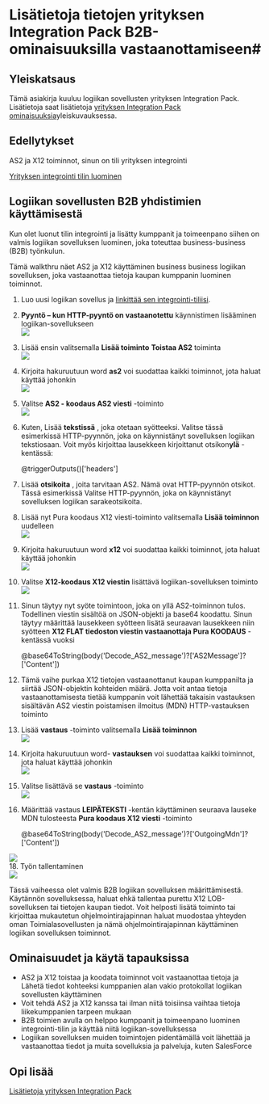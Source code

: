 <properties 
    pageTitle="B2B ratkaisujen luominen ja yrityksen integrointi Pack | Microsoft Azure App palvelun | Microsoft Azure" 
    description="Lisätietoja tietojen yrityksen Integration Pack B2B-ominaisuuksilla vastaanottamiseen" 
    services="logic-apps" 
    documentationCenter=".net,nodejs,java"
    authors="msftman" 
    manager="erikre" 
    editor="cgronlun"/>

<tags 
    ms.service="logic-apps" 
    ms.workload="integration" 
    ms.tgt_pltfrm="na" 
    ms.devlang="na" 
    ms.topic="article" 
    ms.date="07/08/2016" 
    ms.author="deonhe"/>

# <a name="learn-about-receiving-data-using-the-b2b-features-of-the-enterprise-integration-pack"></a>Lisätietoja tietojen yrityksen Integration Pack B2B-ominaisuuksilla vastaanottamiseen#

## <a name="overview"></a>Yleiskatsaus ##

Tämä asiakirja kuuluu logiikan sovellusten yrityksen Integration Pack. Lisätietoja saat lisätietoja [yrityksen Integration Pack ominaisuuksia](./app-service-logic-enterprise-integration-overview.md)yleiskuvauksessa.

## <a name="prerequisites"></a>Edellytykset ##

AS2 ja X12 toiminnot, sinun on tili yrityksen integrointi

[Yrityksen integrointi tilin luominen](./app-service-logic-enterprise-integration-accounts.md)

## <a name="how-to-use-the-logic-apps-b2b-connectors"></a>Logiikan sovellusten B2B yhdistimien käyttämisestä ##

Kun olet luonut tilin integrointi ja lisätty kumppanit ja toimeenpano siihen on valmis logiikan sovelluksen luominen, joka toteuttaa business-business (B2B) työnkulun.

Tämä walkthru näet AS2 ja X12 käyttäminen business business logiikan sovelluksen, joka vastaanottaa tietoja kaupan kumppanin luominen toiminnot.

1. Luo uusi logiikan sovellus ja [linkittää sen integrointi-tiliisi](./app-service-logic-enterprise-integration-accounts.md).  
2. **Pyyntö – kun HTTP-pyyntö on vastaanotettu** käynnistimen lisääminen logiikan-sovellukseen  
![](./media/app-service-logic-enterprise-integration-b2b/flatfile-1.png)  
3. Lisää ensin valitsemalla **Lisää toiminto** **Toistaa AS2** toiminta  
![](./media/app-service-logic-enterprise-integration-b2b/transform-2.png)  
4. Kirjoita hakuruutuun word **as2** voi suodattaa kaikki toiminnot, jota haluat käyttää johonkin  
![](./media/app-service-logic-enterprise-integration-b2b/b2b-5.png)  
6. Valitse **AS2 - koodaus AS2 viesti** -toiminto  
![](./media/app-service-logic-enterprise-integration-b2b/b2b-6.png)  
7. Kuten, Lisää **tekstissä** , joka otetaan syötteeksi. Valitse tässä esimerkissä HTTP-pyynnön, joka on käynnistänyt sovelluksen logiikan tekstiosaan. Voit myös kirjoittaa lausekkeen kirjoittanut otsikon**ylä** -kentässä:

    @triggerOutputs()['headers']

8. Lisää **otsikoita** , joita tarvitaan AS2. Nämä ovat HTTP-pyynnön otsikot. Tässä esimerkissä Valitse HTTP-pyynnön, joka on käynnistänyt sovelluksen logiikan sarakeotsikoita.
9. Lisää nyt Pura koodaus X12 viesti-toiminto valitsemalla **Lisää toiminnon** uudelleen  
![](./media/app-service-logic-enterprise-integration-b2b/b2b-9.png)   
10. Kirjoita hakuruutuun word **x12** voi suodattaa kaikki toiminnot, jota haluat käyttää johonkin  
![](./media/app-service-logic-enterprise-integration-b2b/b2b-10.png)  
11. Valitse **X12-koodaus X12 viestin** lisättävä logiikan-sovelluksen toiminto  
![](./media/app-service-logic-enterprise-integration-b2b/b2b-as2message.png)  
12. Sinun täytyy nyt syöte toimintoon, joka on yllä AS2-toiminnon tulos. Todellinen viestin sisältöä on JSON-objekti ja base64 koodattu. Sinun täytyy määrittää lausekkeen syötteen lisätä seuraavan lausekkeen niin syötteen **X12 FLAT tiedoston viestin vastaanottaja Pura KOODAUS** -kentässä vuoksi  

    @base64ToString(body('Decode_AS2_message')?['AS2Message']?['Content'])  

13. Tämä vaihe purkaa X12 tietojen vastaanottanut kaupan kumppanilta ja siirtää JSON-objektin kohteiden määrä. Jotta voit antaa tietoja vastaanottamisesta tietää kumppanin voit lähettää takaisin vastauksen sisältävän AS2 viestin poistamisen ilmoitus (MDN) HTTP-vastauksen toiminto  
14. Lisää **vastaus** -toiminto valitsemalla **Lisää toiminnon**   
![](./media/app-service-logic-enterprise-integration-b2b/b2b-14.png)  
15. Kirjoita hakuruutuun word- **vastauksen** voi suodattaa kaikki toiminnot, jota haluat käyttää johonkin  
![](./media/app-service-logic-enterprise-integration-b2b/b2b-15.png)  
16. Valitse lisättävä se **vastaus** -toiminto  
![](./media/app-service-logic-enterprise-integration-b2b/b2b-16.png)  
17. Määrittää vastaus **LEIPÄTEKSTI** -kentän käyttäminen seuraava lauseke MDN tulosteesta **Pura koodaus X12 viesti** -toiminto  

    @base64ToString(body('Decode_AS2_message')?['OutgoingMdn']?['Content'])  

![](./media/app-service-logic-enterprise-integration-b2b/b2b-17.png)  
18. Työn tallentaminen  
![](./media/app-service-logic-enterprise-integration-b2b/transform-5.png)  

Tässä vaiheessa olet valmis B2B logiikan sovelluksen määrittämisestä. Käytännön sovelluksessa, haluat ehkä tallentaa purettu X12 LOB-sovelluksen tai tietojen kaupan tiedot. Voit helposti lisätä toiminto tai kirjoittaa mukautetun ohjelmointirajapinnan haluat muodostaa yhteyden oman Toimialasovellusten ja nämä ohjelmointirajapinnan käyttäminen logiikan sovelluksen toiminnot.

## <a name="features-and-use-cases"></a>Ominaisuudet ja käytä tapauksissa ##

- AS2 ja X12 toistaa ja koodata toiminnot voit vastaanottaa tietoja ja Lähetä tiedot kohteeksi kumppanien alan vakio protokollat logiikan sovellusten käyttäminen  
- Voit tehdä AS2 ja X12 kanssa tai ilman niitä toisiinsa vaihtaa tietoja liikekumppanien tarpeen mukaan
- B2B toimien avulla on helppo kumppanit ja toimeenpano luominen integrointi-tilin ja käyttää niitä logiikan-sovelluksessa  
- Logiikan sovelluksen muiden toimintojen pidentämällä voit lähettää ja vastaanottaa tiedot ja muita sovelluksia ja palveluja, kuten SalesForce  

## <a name="learn-more"></a>Opi lisää ##

[Lisätietoja yrityksen Integration Pack](./app-service-logic-enterprise-integration-overview.md)  